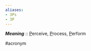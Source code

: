 ```yaml
---
aliases: 
- 3Ps
- 3P
---
```


***Meaning*** :: <u>P</u>erceive, <u>P</u>rocess, <u>P</u>erform

#acronym